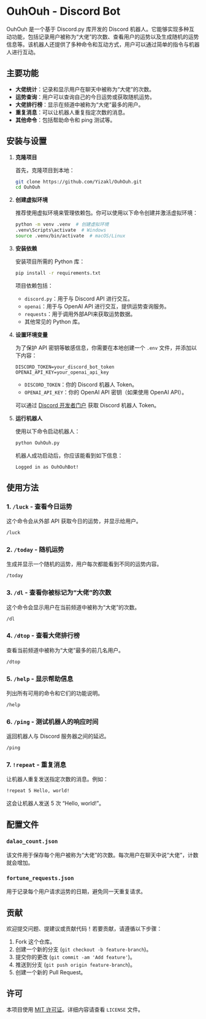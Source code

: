 # OuhOuh - Discord Bot

OuhOuh 是一个基于 Discord.py 库开发的 Discord 机器人。它能够实现多种互动功能，包括记录用户被称为“大佬”的次数、查看用户的运势以及生成随机的运势信息等。该机器人还提供了多种命令和互动方式，用户可以通过简单的指令与机器人进行互动。

## 主要功能

- **大佬统计**：记录和显示用户在聊天中被称为“大佬”的次数。
- **运势查询**：用户可以查询自己的今日运势或获取随机运势。
- **大佬排行榜**：显示在频道中被称为“大佬”最多的用户。
- **重复消息**：可以让机器人重复指定次数的消息。
- **其他命令**：包括帮助命令和 ping 测试等。

## 安装与设置

1. **克隆项目**

   首先，克隆项目到本地：

   ```bash
   git clone https://github.com/Yizakl/OuhOuh.git
   cd OuhOuh
   ```

2. **创建虚拟环境**

   推荐使用虚拟环境来管理依赖包。你可以使用以下命令创建并激活虚拟环境：

   ```bash
   python -m venv .venv  # 创建虚拟环境
   .venv\Scripts\activate  # Windows
   source .venv/bin/activate  # macOS/Linux
   ```

3. **安装依赖**

   安装项目所需的 Python 库：

   ```bash
   pip install -r requirements.txt
   ```

   项目依赖包括：
   - `discord.py`：用于与 Discord API 进行交互。
   - `openai`：用于与 OpenAI API 进行交互，提供运势查询服务。
   - `requests`：用于调用外部API来获取运势数据。
   - 其他常见的 Python 库。

4. **设置环境变量**

   为了保护 API 密钥等敏感信息，你需要在本地创建一个 `.env` 文件，并添加以下内容：

   ```env
   DISCORD_TOKEN=your_discord_bot_token
   OPENAI_API_KEY=your_openai_api_key
   ```

   - `DISCORD_TOKEN`：你的 Discord 机器人 Token。
   - `OPENAI_API_KEY`：你的 OpenAI API 密钥（如果使用 OpenAI API）。

   可以通过 [Discord 开发者门户](https://discord.com/developers/applications) 获取 Discord 机器人 Token。

5. **运行机器人**

   使用以下命令启动机器人：

   ```bash
   python OuhOuh.py
   ```

   机器人成功启动后，你应该能看到如下信息：

   ```bash
   Logged in as OuhOuhBot!
   ```

## 使用方法

### 1. `/luck` - 查看今日运势

这个命令会从外部 API 获取今日的运势，并显示给用户。

```bash
/luck
```

### 2. `/today` - 随机运势

生成并显示一个随机的运势，用户每次都能看到不同的运势内容。

```bash
/today
```

### 3. `/dl` - 查看你被标记为“大佬”的次数

这个命令会显示用户在当前频道中被称为“大佬”的次数。

```bash
/dl
```

### 4. `/dtop` - 查看大佬排行榜

查看当前频道中被称为“大佬”最多的前几名用户。

```bash
/dtop
```

### 5. `/help` - 显示帮助信息

列出所有可用的命令和它们的功能说明。

```bash
/help
```

### 6. `/ping` - 测试机器人的响应时间

返回机器人与 Discord 服务器之间的延迟。

```bash
/ping
```

### 7. `!repeat` - 重复消息

让机器人重复发送指定次数的消息。例如：

```bash
!repeat 5 Hello, world!
```

这会让机器人发送 5 次 “Hello, world!”。

## 配置文件

### `dalao_count.json`

该文件用于保存每个用户被称为“大佬”的次数。每次用户在聊天中说“大佬”，计数就会增加。

### `fortune_requests.json`

用于记录每个用户请求运势的日期，避免同一天重复请求。

## 贡献

欢迎提交问题、提建议或贡献代码！若要贡献，请遵循以下步骤：

1. Fork 这个仓库。
2. 创建一个新的分支 (`git checkout -b feature-branch`)。
3. 提交你的更改 (`git commit -am 'Add feature'`)。
4. 推送到分支 (`git push origin feature-branch`)。
5. 创建一个新的 Pull Request。

## 许可

本项目使用 [MIT 许可证](LICENSE)。详细内容请查看 `LICENSE` 文件。




